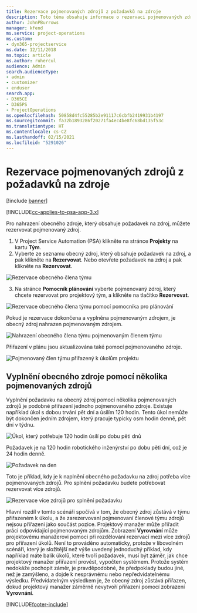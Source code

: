 ```yaml
---
title: Rezervace pojmenovaných zdrojů z požadavků na zdroje
description: Toto téma obsahuje informace o rezervaci pojmenovaných zdrojů pro požadavek na obecný zdroj.
author: JohnPBurrows
manager: kfend
ms.service: project-operations
ms.custom:
- dyn365-projectservice
ms.date: 12/11/2018
ms.topic: article
ms.author: ruhercul
audience: Admin
search.audienceType:
- admin
- customizer
- enduser
search.app:
- D365CE
- D365PS
- ProjectOperations
ms.openlocfilehash: 50858d4fc55285b2e91117c6cbfb2419931b4197
ms.sourcegitcommit: fa32b1893286f20271fa4ec4be8fc68bd135f53c
ms.translationtype: HT
ms.contentlocale: cs-CZ
ms.lasthandoff: 02/15/2021
ms.locfileid: "5291026"
---
```

# <a name="book-named-resources-from-resource-requirements"></a>Rezervace pojmenovaných zdrojů z požadavků na zdroje

[!include [banner](../includes/psa-now-project-operations.md)]

[!INCLUDE[cc-applies-to-psa-app-3.x](../includes/cc-applies-to-psa-app-3x.md)]

Pro nahrazení obecného zdroje, který obsahuje požadavek na zdroj, můžete rezervovat pojmenovaný zdroj.

1. V Project Service Automation (PSA) klikněte na stránce **Projekty** na kartu **Tým**.
2. Vyberte ze seznamu obecný zdroj, který obsahuje požadavek na zdroj, a pak klikněte na **Rezervovat**. Nebo otevřete požadavek na zdroj a pak klikněte na **Rezervovat**.


![Rezervace obecného člena týmu](media/RM-how-to-14.png)


3. Na stránce **Pomocník plánování** vyberte pojmenovaný zdroj, který chcete rezervovat pro projektový tým, a klikněte na tlačítko **Rezervovat**.

![Rezervace obecného člena týmu pomocí pomocníka pro plánování](media/RM-how-to-15.png)

Pokud je rezervace dokončena a vyplněna pojmenovaným zdrojem, je obecný zdroj nahrazen pojmenovaným zdrojem.

![Nahrazení obecného člena týmu pojmenovaným členem týmu](media/RM-how-to-16.png)

Přiřazení v plánu jsou aktualizována také pomocí pojmenovaného zdroje.

![Pojmenovaný člen týmu přiřazený k úkolům projektu](media/RM-how-to-17.png)

## <a name="fulfill-a-generic-resource-with-multiple-named-resources"></a>Vyplnění obecného zdroje pomocí několika pojmenovaných zdrojů
Vyplnění požadavku na obecný zdroj pomocí několika pojmenovaných zdrojů je podobné přiřazení jednoho pojmenovaného zdroje. Existuje například úkol s dobou trvání pět dní a úsilím 120 hodin. Tento úkol nemůže být dokončen jedním zdrojem, který pracuje typicky osm hodin denně, pět dní v týdnu. 

![Úkol, který potřebuje 120 hodin úsilí po dobu pěti dnů](media/RM-how-to-21.png)

Požadavek je na 120 hodin robotického inženýrství po dobu pěti dní, což je 24 hodin denně.

![Požadavek na den](media/RM-how-to-22.png)

Toto je příklad, kdy je k naplnění obecného požadavku na zdroj potřeba více pojmenovaných zdrojů. Pro splnění požadavku budete potřebovat rezervovat více zdrojů.

![Rezervace více zdrojů pro splnění požadavku](media/RM-how-to-23.png)

Hlavní rozdíl v tomto scénáři spočívá v tom, že obecný zdroj zůstává v týmu přiřazeném k úkolu, a že zarezervovaní pojmenovaní členové týmu zdrojů nejsou přiřazeni jako součást pozice. Projektový manažer může přiřadit práci odpovídající pojmenovaným zdrojům. Zobrazení **Vyrovnání** může projektovému manažerovi pomoci při rozdělování rezervací mezi více zdrojů pro přiřazení úkolů. Není to prováděno automaticky, protože v libovolném scénáři, který je složitější než výše uvedený jednoduchý příklad, kdy například máte balík úkolů, které tvoří požadavek, musí být záměr, jak chce projektový manažer přiřazení provést, vypočten systémem. Protože systém nedokáže pochopit záměr, je pravděpodobné, že předpoklady budou jiné, než je zamýšleno, a dojde k nesprávnému nebo nepředvídatelnému výsledku. Předvídatelným výsledkem je, že obecný zdroj zůstává přiřazen, dokud projektový manažer záměrně nevytvoří přiřazení pomocí zobrazení **Vyrovnání**.




[!INCLUDE[footer-include](../includes/footer-banner.md)]